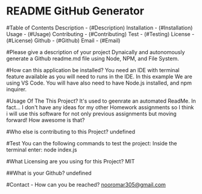 # README GitHub Generator
  

  #Table of Contents
  Description - (#Description)
  Installation - (#Installation)
  Usage - (#Usage)
  Contributing - (#Contributing)
  Test - (#Testing)
  License - (#License)
  Github - (#Github)
  Email - (#Email)

  #Please give a description of your project
  Dynaically and autonomously generate a Github readme.md file using Node, NPM, and File System.

  #How can this application be installed?
  You need an IDE with terminal feature available as you will need to runs in the IDE. In this example We are using VS Code. You will have also need to have Node.js installed, and npm inquirer.

  #Usage Of The This Project?
  It's used to geenrate an automated ReadMe. In fact... I don't have any ideas for my other Homework assignments so I think i will use this software for not only previous assignments but moving forward! How awesome is that?

  #Who else is contributing to this Project?
  undefined

  #Test
  You can the following commands to test the project: Inside the terminal enter: node index.js
  
  #What Licensing are you using for this Project?
  MIT

  ##What is your Github?
  undefined

  #Contact - How can you be reached?
  nooromar305@gmail.com
